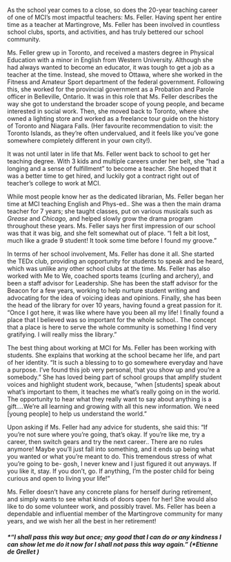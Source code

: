 

As the school year comes to a close, so does the 20-year teaching career
of one of MCI’s most impactful teachers: Ms. Feller. Having spent her
entire time as a teacher at Martingrove, Ms. Feller has been involved in
countless school clubs, sports, and activities, and has truly bettered
our school community.

Ms. Feller grew up in Toronto, and received a masters degree in Physical
Education with a minor in English from Western University. Although she
had always wanted to become an educator, it was tough to get a job as a
teacher at the time. Instead, she moved to Ottawa, where she worked in
the Fitness and Amateur Sport department of the federal government.
Following this, she worked for the provincial government as a Probation
and Parole officer in Belleville, Ontario. It was in this role that Ms.
Feller describes the way she got to understand the broader scope of
young people, and became interested in social work. Then, she moved back
to Toronto, where she owned a lighting store and worked as a freelance
tour guide on the history of Toronto and Niagara Falls. (Her favourite
recommendation to visit: the Toronto Islands, as they’re often
undervalued, and it feels like you’ve gone somewhere completely
different in your own city!).

It was not until later in life that Ms. Feller went back to school to
get her teaching degree. With 3 kids and multiple careers under her
belt, she “had a longing and a sense of fulfillment” to become a
teacher. She hoped that it was a better time to get hired, and luckily
got a contract right out of teacher’s college to work at MCI.

While most people know her as the dedicated librarian, Ms. Feller began
her time at MCI teaching English and Phys-ed.. She was a then the main
drama teacher for 7 years; she taught classes, put on various musicals
such as *Grease* and *Chicago,* and helped slowly grow the drama program
throughout these years. Ms. Feller says her first impression of our
school was that it was big, and she felt somewhat out of place. “I felt
a bit lost, much like a grade 9 student! It took some time before I
found my groove.”

In terms of her school involvement, Ms. Feller has done it all. She
started the TEDx club, providing an opportunity for students to speak
and be heard, which was unlike any other school clubs at the time. Ms.
Feller has also worked with Me to We, coached sports teams (curling and
archery), and been a staff advisor for Leadership. She has been the
staff advisor for the Beacon for a few years, working to help nurture
student writing and advocating for the idea of voicing ideas and
opinions. Finally, she has been the head of the library for over 10
years, having found a great passion for it. “Once I got here, it was
like where have you been all my life! I finally found a place that I
believed was so important for the whole school.. The concept that a
place is here to serve the whole community is something I find very
gratifying. I will really miss the library.”

The best thing about working at MCI for Ms. Feller has been working with
students. She explains that working at the school became her life, and
part of her identity. “It is such a blessing to to go somewhere everyday
and have a purpose. I’ve found this job very personal, that you show up
and you’re a somebody.” She has loved being part of school groups that
amplify student voices and highlight student work, because, “when
\[students\] speak about what’s important to them, it teaches me what’s
really going on in the world. The opportunity to hear what they really
want to say about anything is a gift….We’re all learning and growing
with all this new information. We need \[young people\] to help us
understand the world.”

Upon asking if Ms. Feller had any advice for students, she said this:
“If you’re not sure where you’re going, that’s okay. If you’re like me,
try a career, then switch gears and try the next career.. There are no
rules anymore! Maybe you’ll just fall into something, and it ends up
being what you wanted or what you’re meant to do. This tremendous stress
of what you’re going to be- gosh, I never knew and I just figured it out
anyways. If you like it, stay. If you don’t, go. If anything, I’m the
poster child for being curious and open to living your life!”

Ms. Feller doesn’t have any concrete plans for herself during
retirement, and simply wants to see what kinds of doors open for her!
She would also like to do some volunteer work, and possibly travel. Ms.
Feller has been a dependable and influential member of the Martingrove
community for many years, and we wish her all the best in her
retirement!

##### *“I shall pass this way but once; any good that I can do or any kindness I can show let me do it now for I shall not pass this way again.” (*Etienne de Grellet )
